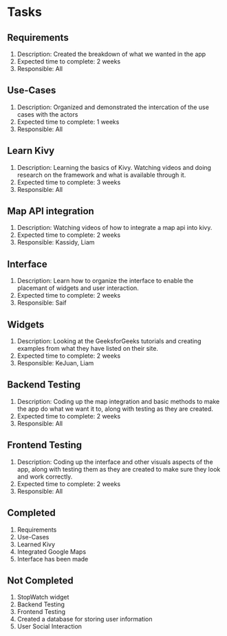 # Tasks

## Requirements
1) Description: Created the breakdown of what we wanted in the app 
2) Expected time to complete: 2 weeks
3) Responsible: All

## Use-Cases
1) Description: Organized and demonstrated the intercation of the use cases with the actors
2) Expected time to complete: 1 weeks
3) Responsible: All

## Learn Kivy
1) Description: Learning the basics of Kivy. Watching videos and doing research on the framework and what is available through it. 
2) Expected time to complete: 3 weeks
3) Responsible: All

## Map API integration
1) Description: Watching videos of how to integrate a map api into kivy.
2) Expected time to complete: 2 weeks
3) Responsible: Kassidy, Liam

## Interface
1) Description: Learn how to organize the interface to enable the placemant of widgets and user interaction.
2) Expected time to complete: 2 weeks
3) Responsible: Saif

## Widgets
1) Description: Looking at the GeeksforGeeks tutorials and creating examples from what they have listed on their site.
2) Expected time to complete: 2 weeks
3) Responsible: KeJuan, Liam

## Backend Testing
1) Description: Coding up the map integration and basic methods to make the app do what we want it to, along with testing as they are created.
2) Expected time to complete: 2 weeks
3) Responsible: All

## Frontend Testing
1) Description: Coding up the interface and other visuals aspects of the app, along with testing them as they are created to make sure they look and work correctly.
2) Expected time to complete: 2 weeks
3) Responsible: All

## Completed
1) Requirements 
2) Use-Cases
3) Learned Kivy
4) Integrated Google Maps
5) Interface has been made

## Not Completed
1) StopWatch widget
2) Backend Testing
3) Frontend Testing
4) Created a database for storing user information
5) User Social Interaction
